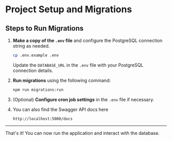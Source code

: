 # Project Setup and Migrations

## Steps to Run Migrations

1. **Make a copy of the `.env` file** and configure the PostgreSQL connection string as needed.

    ```bash
    cp .env.example .env
    ```

   Update the `DATABASE_URL` in the `.env` file with your PostgreSQL connection details.

2. **Run migrations** using the following command:

    ```bash
    npm run migrations:run
    ```

3. (Optional) **Configure cron job settings** in the `.env` file if necessary.

4. You can also find the Swagger API docs here
    ```
   http://localhost:5000/docs
   ```
---

That's it! You can now run the application and interact with the database.

